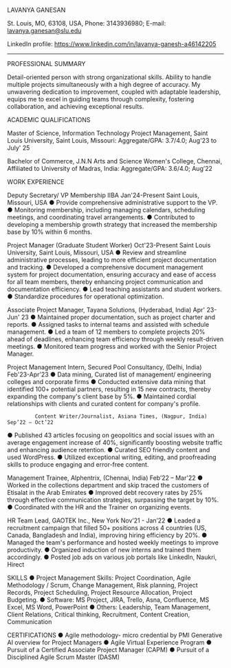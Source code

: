 
LAVANYA GANESAN

St. Louis, MO, 63108, USA, Phone: 3143936980; E-mail: lavanya.ganesan@slu.edu

LinkedIn profile: https://www.linkedin.com/in/lavanya-ganesh-a46142205

________________________________________

PROFESSIONAL SUMMARY

Detail-oriented person with strong organizational skills. Ability to handle multiple projects simultaneously with a high degree of accuracy. My unwavering dedication to improvement, coupled with adaptable leadership, equips me to excel in guiding teams through complexity, fostering collaboration, and achieving exceptional results.

ACADEMIC QUALIFICATIONS

Master of Science, Information Technology Project Management, Saint Louis University, Saint Louis, Missouri: Aggregate/GPA: 3.7/4.0; Aug'23 to July' 25

Bachelor of Commerce, J.N.N Arts and Science Women's College, Chennai, Affiliated to University of Madras, India: Aggregate/GPA: 3.6/4.0; Aug’22



WORK EXPERIENCE

Deputy Secretary/ VP Membership IIBA 	 				      Jan'24-Present
Saint Louis, Missouri, USA
●	Provide comprehensive administrative support to the VP.
●	Monitoring membership, including managing calendars, scheduling meetings, and coordinating travel arrangements.
●	Contributed to developing a membership growth strategy that increased the membership base by 10% within 6 months.

Project Manager (Graduate Student Worker)				      Oct'23-Present
Saint Louis University, Saint Louis, Missouri, USA
●	Review and streamline administrative processes, leading to more efficient project documentation and tracking.
●	Developed a comprehensive document management system for project documentation, ensuring accuracy and ease of access for all team members, thereby enhancing project communication and documentation efficiency.
●	Lead teaching assistants and student workers.
●	Standardize procedures for operational optimization.

Associate Project Manager, Tayana Solutions, (Hyderabad, India)		      Apr' 23-Jun' 23
●	 Maintained proper documentation, such as project charter and reports.
●	Assigned tasks to internal teams and assisted with schedule management.
●	Led a team of 12 members to complete projects 20% ahead of deadlines, enhancing team efficiency through weekly result-driven meetings.
●	Monitored team progress and worked with the Senior Project Manager.






Project Management Intern, Secured Pool Consultancy, (Delhi, India)                        Feb'23-Apr’23
●	Data mining, Curated list of management/ engineering colleges and corporate firms
●	Conducted extensive data mining that identified 100+ potential partners, resulting in 15 new contracts, thereby expanding the company's client base by 5%.
●	Maintained cordial relationships with clients and curated content for company's profile.

             Content Writer/Journalist, Asiana Times, (Nagpur, India)			       Sep’22 – Oct’22                
●	Published 43 articles focusing on geopolitics and social issues with an average engagement increase of 40%, significantly boosting website traffic and enhancing audience retention.
●	Curated SEO friendly content and used WordPress.
●	Utilized exceptional writing, editing, and proofreading skills to produce engaging and error-free content. 

Management Trainee, Alphentrix, (Chennai, India)				      Feb’22 – Mar'22
●	Worked in the collections department and skip traced the customers of Etisalat in the Arab Emirates
●	Improved debt recovery rates by 25% through effective communication strategies, surpassing the target by 10%.
●	Coordinated with the HR and the Trainer on organizing events.

HR Team Lead, GAOTEK Inc., New York                                                                       Nov’21 - Jan’22
●	Leaded a recruitment campaign that filled 50+ positions across 4 countries (US, Canada, Bangladesh and India), improving hiring efficiency by 20%.
●	Managed the team's performance and hosted weekly meetings to improve productivity.
●	Organized induction of new interns and trained them accordingly. 
●	Posted job ads on various job portals like LinkedIn, Naukri, Hirect



SKILLS
●	Project Management Skills: Project Coordination, Agile Methodology / Scrum, Change Management, Risk planning, Project Records, Project Scheduling, Project Resource Allocation, Project Budgeting.
●	Software: MS Project, JIRA, Trello, Asna, Confluence, MS Excel, MS Word, PowerPoint
●	Others: Leadership, Team Management, Client Relations, Critical thinking, Recruitment, Content Creation, Communication



CERTIFICATIONS
●	Agile methodology- micro credential by PMI Generative AI overview for Project Managers 
●	Agile Virtual Experience Program 
●	Pursuit of a Certified Associate Project Manager (CAPM) 
●	Pursuit of a Disciplined Agile Scrum Master (DASM)



